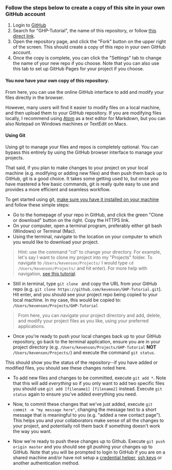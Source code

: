 ### Follow the steps below to create a copy of this site in your own GitHub account

1. Login to [GitHub](https://github.com)
2. Search for "GHP-Tutorial", the name of this repository, or follow [this direct link](https://github.com/kevenson/GHP-Tutorial).
3. Open the repository page, and click the "Fork" button on the upper right of the screen. This should create a copy of this repo in your own GitHub account.
4. Once the copy is complete, you can click the "Settings" tab to change the name of your new repo if you choose. Note that you can also use this tab to set up GitHub Pages for your project if you choose.

#### You now have your own copy of this repository.

From here, you can use the online GitHub interface to add and modify your files directly in the browser.

However, many users will find it easier to modify files on a local machine, and then upload them to your GitHub repository. If you are modifying files locally, I recommend using [Atom](https://atom.io) as a text editor for Markdown, but you can also Notepad on Windows machines or TextEdit on Macs.

#### Using Git

Using git to manage your files and repos is completely optional. You can bypass this entirely by using the GitHub browser interface to manage your projects.

That said, if you plan to make changes to your project on your local machine (e.g. modifying or adding new files) and then push them back up to GitHub, git is a good choice. It takes some getting used to, but once you have mastered a few basic commands, git is really quite easy to use and provides a more efficient and seamless workflow.

To get started using git, [make sure you have it installed on your machine](https://git-scm.com/downloads) and follow these simple steps:

* Go to the homepage of your repo in GitHub, and click the green "Clone or download" button on the right. Copy the HTTPS link.
* On your computer, open a terminal program, preferably either git bash (Windows) or Terminal (Mac).
* Using the terminal, navigate  to the location on your computer to which you would like to download your project.

>Hint: use the command "cd" to change your directory. For example, let's say I want to clone my project into my "Projects" folder. To navigate to `/Users/kevenson/Projects/` I would type `cd /Users/kevenson/Projects/` and hit enter). For more help with navigation, [see this tutorial](https://computers.tutsplus.com/tutorials/navigating-the-terminal-a-gentle-introduction--mac-3855).

* Still in terminal, type `git clone ` and copy the URL from your GitHub repo (e.g. `git clone https://github.com/kevenson/GHP-Tutorial.git`). Hit enter, and you should see your project repo being copied to your local machine. In my case, this would be copied to: `/Users/kevenson/Projects/GHP-Tutorial`

>From here, you can navigate your project directory and add, delete, and modify your project files as you like, using your preferred applications.

* Once you're ready to push your local changes back up to your GitHub repository, go back to the terminal application, ensure you are in your project directory (e.g. `/Users/kevenson/Projects/GHP-Tutorial` **NOT** `/Users/kevenson/Projects/`) and execute the command `git status`.

This should show you the status of the repository--if you have added or modified files, you should see these changes noted here.

* To add new files and changes to be committed, execute `git add *`. Note that this will add *everything* so if you only want to add two specific files you should use `git add [filename1] [filename2]` instead. Execute `git status` again to ensure you've added everything you need.

* Now, to commit these changes that we've just added, execute `git commit -m "my message here"`, changing the message text to a short message that is meaningful to you (e.g. "added a new contact page"). This helps you and your collaborators make sense of all the changes to your project, and potentially roll them back if something doesn't work the way you want.

* Now we're ready to push these changes up to Github. Execute `git push origin master` and you should see git pushing your changes up to GitHub. Note that you will be prompted to login to GitHub if you are on a shared machine and/or have not setup a [credential helper](https://help.github.com/articles/caching-your-github-password-in-git/), [ssh keys](https://help.github.com/articles/about-ssh/) or another authentication method.
